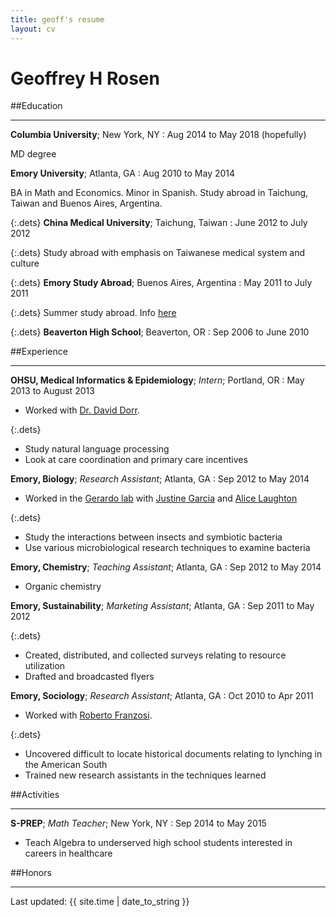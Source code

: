 ```yaml
---
title: geoff's resume
layout: cv
---
```


Geoffrey H Rosen
============
 
##Education

---------
 
**Columbia University**; New York, NY
:   Aug 2014 to May 2018 (hopefully)
 
MD degree

**Emory University**; Atlanta, GA
:   Aug 2010 to May 2014

BA in Math and Economics. Minor in Spanish. Study abroad in Taichung, Taiwan and Buenos Aires, Argentina.

{:.dets}
**China Medical University**; Taichung, Taiwan
:   June 2012 to July 2012

{:.dets}
Study abroad with emphasis on Taiwanese medical system and culture

{:.dets}
**Emory Study Abroad**; Buenos Aires, Argentina
:   May 2011 to July 2011

{:.dets}
Summer study abroad. Info [here](http://www.argentinestudiessummerprogram.com/)

{:.dets}
**Beaverton High School**; Beaverton, OR
:   Sep 2006 to June 2010


 
##Experience

----------
 
**OHSU, Medical Informatics & Epidemiology**; *Intern*; Portland, OR
:   May 2013 to August 2013

* Worked with [Dr. David Dorr](http://www.ohsu.edu/xd/education/schools/school-of-medicine/departments/clinical-departments/dmice/people/david-dorr.cfm).

{:.dets}
* Study natural language processing
* Look at care coordination and primary care incentives


**Emory, Biology**; *Research Assistant*; Atlanta, GA
:   Sep 2012 to May 2014

* Worked in the [Gerardo lab](https://scholarblogs.emory.edu/gerardolab/) with [Justine Garcia](https://justinegarcia.wordpress.com/) and [Alice Laughton](http://www.alicelaughton.com/)

{:.dets}
* Study the interactions between insects and symbiotic bacteria
* Use various microbiological research techniques to examine bacteria

**Emory, Chemistry**; *Teaching Assistant*; Atlanta, GA
:   Sep 2012 to May 2014

* Organic chemistry

**Emory, Sustainability**; *Marketing Assistant*; Atlanta, GA
:   Sep 2011 to May 2012

{:.dets}
* Created, distributed, and collected surveys relating to resource utilization
* Drafted and broadcasted flyers

**Emory, Sociology**; *Research Assistant*; Atlanta, GA
:   Oct 2010 to Apr 2011

* Worked with [Roberto Franzosi](http://sociology.emory.edu/home/people/faculty/franzosi-roberto.html).

{:.dets}
* Uncovered difficult to locate historical documents relating to lynching in the American South
* Trained new research assistants in the techniques learned

##Activities

----------

**S-PREP**; *Math Teacher*; New York, NY
:   Sep 2014 to May 2015

* Teach Algebra to underserved high school students interested in careers in healthcare


##Honors


----------

Last updated: {{ site.time | date_to_string }}